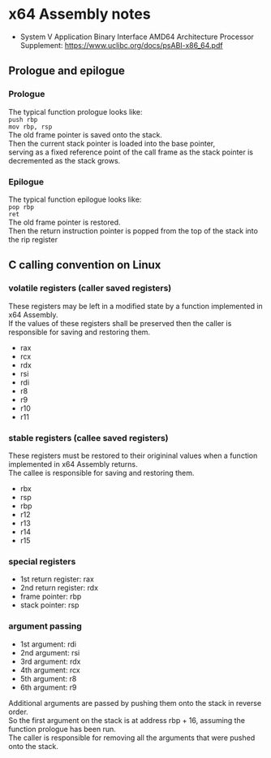 # x64 Assembly notes

+ System V Application Binary Interface
AMD64 Architecture Processor Supplement: https://www.uclibc.org/docs/psABI-x86_64.pdf  

## Prologue and epilogue
### Prologue
The typical function prologue looks like:  
`push rbp`  
`mov rbp, rsp`  
The old frame pointer is saved onto the stack.  
Then the current stack pointer is loaded into the base pointer,  
serving as a fixed reference point of the call frame as the stack pointer is decremented as the stack grows.  

### Epilogue
The typical function epilogue looks like:  
`pop rbp`  
`ret`  
The old frame pointer is restored.  
Then the return instruction pointer is popped from the top of the stack into the rip register

## C calling convention on Linux
### volatile registers (caller saved registers)
These registers may be left in a modified state by a function implemented in x64 Assembly.  
If the values of these registers shall be preserved then the caller is responsible for saving and restoring them.  

+ rax  
+ rcx  
+ rdx  
+ rsi  
+ rdi  
+ r8  
+ r9  
+ r10  
+ r11  

### stable registers (callee saved registers)
These registers must be restored to their origininal values when a function implemented in x64 Assembly returns.  
The callee is responsible for saving and restoring them.  

+ rbx  
+ rsp  
+ rbp  
+ r12  
+ r13  
+ r14  
+ r15  

### special registers
+ 1st return register: rax  
+ 2nd return register: rdx  
+ frame pointer: rbp  
+ stack pointer: rsp  

### argument passing
+ 1st argument: rdi  
+ 2nd argument: rsi  
+ 3rd argument: rdx  
+ 4th argument: rcx  
+ 5th argument: r8  
+ 6th argument: r9  

Additional arguments are passed by pushing them onto the stack in reverse order.  
So the first argument on the stack is at address rbp + 16, assuming the function prologue has been run.  
The caller is responsible for removing all the arguments that were pushed onto the stack.  
